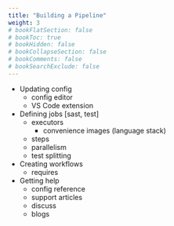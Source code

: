 ```yaml
---
title: "Building a Pipeline"
weight: 3
# bookFlatSection: false
# bookToc: true
# bookHidden: false
# bookCollapseSection: false
# bookComments: false
# bookSearchExclude: false
---
```


- Updating config
  - config editor
  - VS Code extension
- Defining jobs [sast, test]
  - executors
    - convenience images (language stack)
  - steps
  - parallelism
  - test splitting
- Creating workflows
  - requires
- Getting help
  - config reference
  - support articles
  - discuss
  - blogs

